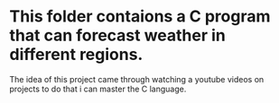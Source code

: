 # This folder contaions a C program that can forecast weather in different regions.
The idea of this project came through watching a youtube videos on projects to do that i can master the C language.